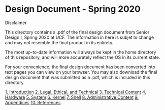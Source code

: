 # Design Document - Spring 2020

Disclaimer

This directory contains a .pdf of the final design document from Senior Design I, Spring 2020 at UCF. The information in here is subjet to change and may not resemble the final product in its entirety.

The most up-to-date information will always be kept in the home directory of this repository, and will more accurately reflect the OS in its current state.

For your convenience, the final design document has been converted into text pages you can view on your browser. You may also download the final design document that was submitted as a .pdf, which is included in this directory.

[1. Introduction]()
[2. Legal, Ethical, and Technical]()
[3. Technical Content]()
[4. Hardware]()
[5. System]()
[6. Kernel]()
[7. Shell]()
[8. Administrative Content]()
[9. Appendices]()
[10. References]()